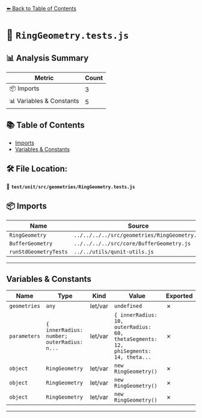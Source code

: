 [⬅️ Back to Table of Contents](../../../../index.md)

# 📄 `RingGeometry.tests.js`

## 📊 Analysis Summary

| Metric | Count |
|--------|-------|
| 📦 Imports | 3 |
| 📊 Variables & Constants | 5 |

## 📚 Table of Contents

- [Imports](#imports)
- [Variables & Constants](#variables-constants)

## 🛠️ File Location:
📂 **`test/unit/src/geometries/RingGeometry.tests.js`**

## 📦 Imports

| Name | Source |
|------|--------|
| `RingGeometry` | `../../../../src/geometries/RingGeometry.js` |
| `BufferGeometry` | `../../../../src/core/BufferGeometry.js` |
| `runStdGeometryTests` | `../../utils/qunit-utils.js` |


---

## Variables & Constants

| Name | Type | Kind | Value | Exported |
|------|------|------|-------|----------|
| `geometries` | `any` | let/var | `undefined` | ✗ |
| `parameters` | `{ innerRadius: number; outerRadius: n...` | let/var | `{ innerRadius: 10, outerRadius: 60, thetaSegments: 12, phiSegments: 14, theta...` | ✗ |
| `object` | `RingGeometry` | let/var | `new RingGeometry()` | ✗ |
| `object` | `RingGeometry` | let/var | `new RingGeometry()` | ✗ |
| `object` | `RingGeometry` | let/var | `new RingGeometry()` | ✗ |


---